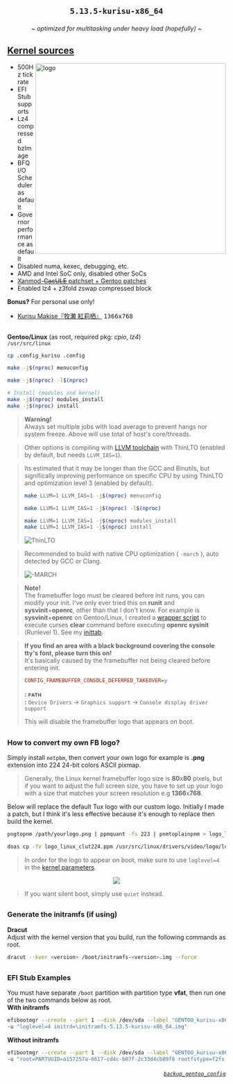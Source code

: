 ## <p align="center">`5.13.5-kurisu-x86_64`</p>

<p align="center"><i>~ optimized for multitasking under heavy load (hopefully) ~</i></p>

## [Kernel sources](./kernel.sources) <img alt="" align="right" src="https://badges.pufler.dev/visits/owl4ce/kurisu-x86_64?style=flat-square&label=&color=000000&logo=GitHub&logoColor=white&labelColor=373e4d"/>
<a href="#kernel-sources"><img alt="logo" align="right" width="439px" src="https://i.ibb.co/TYdw4Md/kurisu.png"/></a>

- 500Hz tick rate
- EFI Stub supports
- Lz4 compressed bzImage
- BFQ I/O Scheduler as default
- Governor performance as default
- Disabled numa, kexec, debugging, etc.
- AMD and Intel SoC only, disabled other SoCs
- [Xanmod-~~CacULE~~ patchset + Gentoo patches](https://gitlab.com/src_prepare/src_prepare-overlay/-/tree/master/sys-kernel/xanmod-sources)
- Enabled lz4 + z3fold zswap compressed block

**Bonus?** For personal use only!
- [Kurisu Makise『牧瀬 紅莉栖』](./kernel.sources/drivers/video/logo/logo_linux_clut224.ppm) <kbd>1366x768</kbd>

##  
**Gentoo/Linux** (as root, required pkg: *cpio*, *lz4*)  
`/usr/src/linux`
```sh
cp .config_kurisu .config

make -j$(nproc) menuconfig

make -j$(nproc) -l$(nproc)

# Install (modules and kernel)
make -j$(nproc) modules_install
make -j$(nproc) install
```
> **Warning!**  
> Always set multiple jobs with load average to prevent hangs nor system freeze. Above will use total of host's core/threads.

> Other options is compiling with [LLVM toolchain](https://www.kernel.org/doc/html/latest/kbuild/llvm.html) with ThinLTO (enabled by default, but needs `LLVM_IAS=1`).

> Its estimated that it may be longer than the GCC and Binutils, but significally improving performance on specific CPU by using ThinLTO and optimization level 3 (enabled by default).
> ```sh
> make LLVM=1 LLVM_IAS=1 -j$(nproc) menuconfig
> 
> make LLVM=1 LLVM_IAS=1 -j$(nproc) -l$(nproc)
> 
> make LLVM=1 LLVM_IAS=1 -j$(nproc) modules_install
> make LLVM=1 LLVM_IAS=1 -j$(nproc) install
> ```
>   
> ![ThinLTO](https://raw.githubusercontent.com/owl4ce/kurisu-x86_64/kurisu-x86_64/.github/screenshots/2021-06-29-062643_1301x748_scrot.png)

> Recommended to build with native CPU optimization ( `-march` ), auto detected by GCC or Clang.   
>   
> ![-MARCH](https://raw.githubusercontent.com/owl4ce/kurisu-x86_64/kurisu-x86_64/.github/screenshots/2021-06-29-061857_1301x748_scrot.png)

> **Note!**  
> The framebuffer logo must be cleared before init runs, you can modify your init. I've only ever tried this on **runit** and **sysvinit**+**openrc**, other than that I don't know.
> For example is **sysvinit**+**openrc** on Gentoo/Linux, I created a [wrapper script](https://github.com/owl4ce/hmg/blob/main/sbin/owl4ce-init) to execute curses **clear** command before executing **openrc sysinit** (Runlevel 1). See my [inittab](https://github.com/owl4ce/hmg/blob/main/etc/inittab#L19-L20).

> **If you find an area with a black background covering the console tty's font, please turn this on!**  
> It's basically caused by the framebuffer not being cleared before entering init.
> ```cfg  
> CONFIG_FRAMEBUFFER_CONSOLE_DEFERRED_TAKEOVER=y
> ```
> **: ᴘᴀᴛʜ**  
> **:** `Device Drivers` -> `Graphics support` -> `Console display driver support`
> 
> This will disable the framebuffer logo that appears on boot.

##  
### How to convert my own FB logo?
Simply install `netpbm`, then convert your own logo for example is **.png** extension into 224 24-bit colors ASCII pixmap.

> Generally, the Linux kernel framebuffer logo size is **80**x**80** pixels, but if you want to adjust the full screen size, you have to set up your logo with a size that matches your screen resolution e.g **1366**x**768**.

Below will replace the default Tux logo with our custom logo. Initially I made a patch, but I think it's less effective because it's enough to replace then build the kernel.
```sh
pngtopnm /path/yourlogo.png | ppmquant -fs 223 | pnmtoplainpnm > logo_linux_clut224.ppm

doas cp -fv logo_linux_clut224.ppm /usr/src/linux/drivers/video/logo/logo_linux_clut224.ppm
```

> In order for the logo to appear on boot, make sure to use `loglevel=4` in the [kernel parameters](https://wiki.archlinux.org/index.php/Kernel_parameters).

<p align="center"><img src="https://i.ibb.co/1T0rYL4/final.gif"/></p>

> If you want silent boot, simply use `quiet` instead.

##  
### Generate the initramfs (if using)
**Dracut**  
Adjust <version> with the kernel version that you build, run the following commands as root.
```sh
dracut --kver <version> /boot/initramfs-<version>.img --force
```

##  
### EFI Stub Examples
You must have separate `/boot` partition with partition type **vfat**, then run one of the two commands below as root.  
**With initramfs**
```sh
efibootmgr --create --part 1 --disk /dev/sda --label "GENTOO_kurisu-x86_64" --loader "\vmlinuz-5.13.5-kurisu-x86_64" \
-u "loglevel=4 initrd=\initramfs-5.13.5-kurisu-x86_64.img"
```
**Without initramfs**
```sh
efibootmgr --create --part 1 --disk /dev/sda --label "GENTOO_kurisu-x86_64" --loader "\vmlinuz-5.13.5-kurisu-x86_64" \
-u "root=PARTUUID=a157257a-6617-cd4c-b07f-2c33d4cb89f8 rootfstype=f2fs rootflags=active_logs=2,compress_algorithm=lz4 rw,noatime loglevel=4"
```

###### <p align="right">[`backup_gentoo_config`](https://github.com/owl4ce/hold-my-gentoo)</p>
